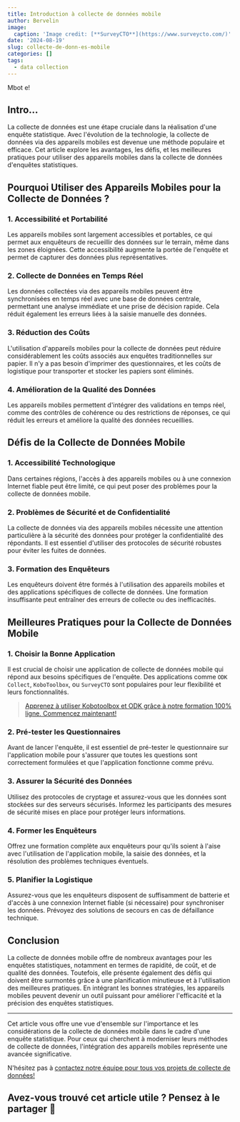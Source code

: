 ```yaml
---
title: Introduction à collecte de données mobile
author: Bervelin
image:
  caption: 'Image credit: [**SurveyCTO**](https://www.surveycto.com/)'
date: '2024-08-19'
slug: collecte-de-donn-es-mobile
categories: []
tags:
  - data collection
---
```


Mbot e!

## Intro...

La collecte de données est une étape cruciale dans la réalisation d'une enquête statistique. Avec l'évolution de la technologie, la collecte de données via des appareils mobiles est devenue une méthode populaire et efficace. Cet article explore les avantages, les défis, et les meilleures pratiques pour utiliser des appareils mobiles dans la collecte de données d'enquêtes statistiques.

## Pourquoi Utiliser des Appareils Mobiles pour la Collecte de Données ?

### 1. Accessibilité et Portabilité
Les appareils mobiles sont largement accessibles et portables, ce qui permet aux enquêteurs de recueillir des données sur le terrain, même dans les zones éloignées. Cette accessibilité augmente la portée de l'enquête et permet de capturer des données plus représentatives.

### 2. Collecte de Données en Temps Réel
Les données collectées via des appareils mobiles peuvent être synchronisées en temps réel avec une base de données centrale, permettant une analyse immédiate et une prise de décision rapide. Cela réduit également les erreurs liées à la saisie manuelle des données.

### 3. Réduction des Coûts
L'utilisation d'appareils mobiles pour la collecte de données peut réduire considérablement les coûts associés aux enquêtes traditionnelles sur papier. Il n'y a pas besoin d'imprimer des questionnaires, et les coûts de logistique pour transporter et stocker les papiers sont éliminés.

### 4. Amélioration de la Qualité des Données
Les appareils mobiles permettent d'intégrer des validations en temps réel, comme des contrôles de cohérence ou des restrictions de réponses, ce qui réduit les erreurs et améliore la qualité des données recueillies.

## Défis de la Collecte de Données Mobile

### 1. Accessibilité Technologique
Dans certaines régions, l'accès à des appareils mobiles ou à une connexion Internet fiable peut être limité, ce qui peut poser des problèmes pour la collecte de données mobile.

### 2. Problèmes de Sécurité et de Confidentialité
La collecte de données via des appareils mobiles nécessite une attention particulière à la sécurité des données pour protéger la confidentialité des répondants. Il est essentiel d'utiliser des protocoles de sécurité robustes pour éviter les fuites de données.

### 3. Formation des Enquêteurs
Les enquêteurs doivent être formés à l'utilisation des appareils mobiles et des applications spécifiques de collecte de données. Une formation insuffisante peut entraîner des erreurs de collecte ou des inefficacités.

## Meilleures Pratiques pour la Collecte de Données Mobile

### 1. Choisir la Bonne Application
Il est crucial de choisir une application de collecte de données mobile qui répond aux besoins spécifiques de l'enquête. Des applications comme `ODK Collect`, `KoboToolbox`, ou `SurveyCTO` sont populaires pour leur flexibilité et leurs fonctionnalités.

> [Apprenez à utiliser Kobotoolbox et ODK grâce à notre formation 100% ligne. Commencez maintenant!](https://www.fdtk.org/pv-collecte-de-donnees-mobile)

### 2. Pré-tester les Questionnaires
Avant de lancer l'enquête, il est essentiel de pré-tester le questionnaire sur l'application mobile pour s'assurer que toutes les questions sont correctement formulées et que l'application fonctionne comme prévu.

### 3. Assurer la Sécurité des Données
Utilisez des protocoles de cryptage et assurez-vous que les données sont stockées sur des serveurs sécurisés. Informez les participants des mesures de sécurité mises en place pour protéger leurs informations.

### 4. Former les Enquêteurs
Offrez une formation complète aux enquêteurs pour qu'ils soient à l'aise avec l'utilisation de l'application mobile, la saisie des données, et la résolution des problèmes techniques éventuels.

### 5. Planifier la Logistique
Assurez-vous que les enquêteurs disposent de suffisamment de batterie et d'accès à une connexion Internet fiable (si nécessaire) pour synchroniser les données. Prévoyez des solutions de secours en cas de défaillance technique.

## Conclusion

La collecte de données mobile offre de nombreux avantages pour les enquêtes statistiques, notamment en termes de rapidité, de coût, et de qualité des données. Toutefois, elle présente également des défis qui doivent être surmontés grâce à une planification minutieuse et à l'utilisation des meilleures pratiques. En intégrant les bonnes stratégies, les appareils mobiles peuvent devenir un outil puissant pour améliorer l'efficacité et la précision des enquêtes statistiques.

---

Cet article vous offre une vue d'ensemble sur l'importance et les considérations de la collecte de données mobile dans le cadre d'une enquête statistique. Pour ceux qui cherchent à moderniser leurs méthodes de collecte de données, l'intégration des appareils mobiles représente une avancée significative.

N'hésitez pas à [contactez notre équipe pour tous vos projets de collecte de données!](mailto:fdtk.infos@gmail.com)

## Avez-vous trouvé cet article utile ? Pensez à le partager 🙌